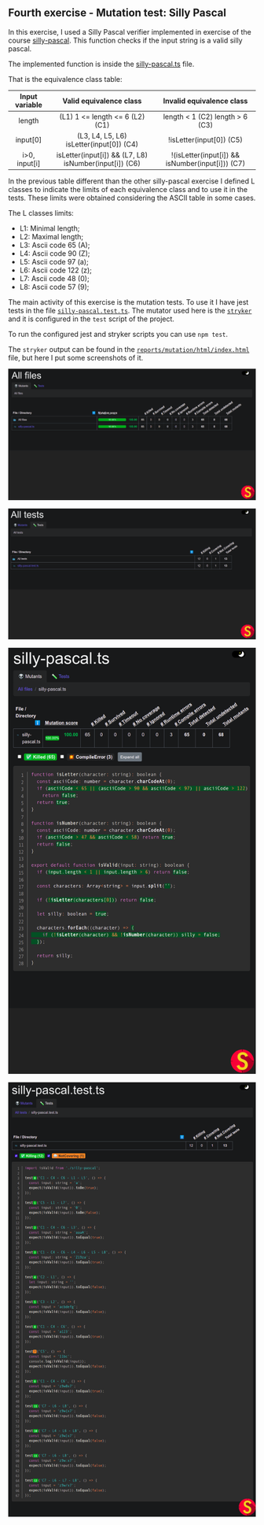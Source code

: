 ## Fourth exercise - Mutation test: Silly Pascal

In this exercise, I used a Silly Pascal verifier implemented in exercise of the course [silly-pascal](../silly-pascal/README.md). This function checks if the input string is a valid silly pascal.

The implemented function is inside the [silly-pascal.ts](src/silly-pascal.ts) file.

That is the equivalence class table:

| Input variable |                Valid equivalence class                 |            Invalid equivalence class             |
| :------------: | :----------------------------------------------------: | :----------------------------------------------: |
|     length     |            (L1) 1 <= length <= 6 (L2) (C1)             |         length < 1 (C2) length > 6 (C3)          |
|    input[0]    |        (L3, L4, L5, L6) isLetter(input[0]) (C4)        |             !isLetter(input[0]) (C5)             |
| i>0, input[i]  | isLetter(input[i]) && (L7, L8) isNumber(input[i]) (C6) | !(isLetter(input[i]) && isNumber(input[i])) (C7) |

In the previous table different than the other silly-pascal exercise I defined L classes to indicate the limits of each equivalence class and to use it in the tests. These limits were obtained considering the ASCII table in some cases.

The L classes limits:

- L1: Minimal length;
- L2: Maximal length;
- L3: Ascii code 65 (A);
- L4: Ascii code 90 (Z);
- L5: Ascii code 97 (a);
- L6: Ascii code 122 (z);
- L7: Ascii code 48 (0);
- L8: Ascii code 57 (9);

The main activity of this exercise is the mutation tests. To use it I have jest tests in the file [`silly-pascal.test.ts`](src/silly-pascal.test.ts). The mutator used here is the [`stryker`](https://stryker-mutator.io/) and it is configured in the `test` script of the project.

To run the configured jest and stryker scripts you can use `npm test`.

The `stryker` output can be found in the [`reports/mutation/html/index.html`](reports/mutation/html/index.html) file, but here I put some screenshots of it.

![stryker_mutants_report.png](stryker_mutants_report.png)

![stryker_mutants_tests.png](stryker_mutants_tests.png)

![stryker_silly_pascal_mutations.png](stryker_silly_pascal_mutations.png)

![stryker_mutations_tests.png](stryker_mutations_tests.png)
